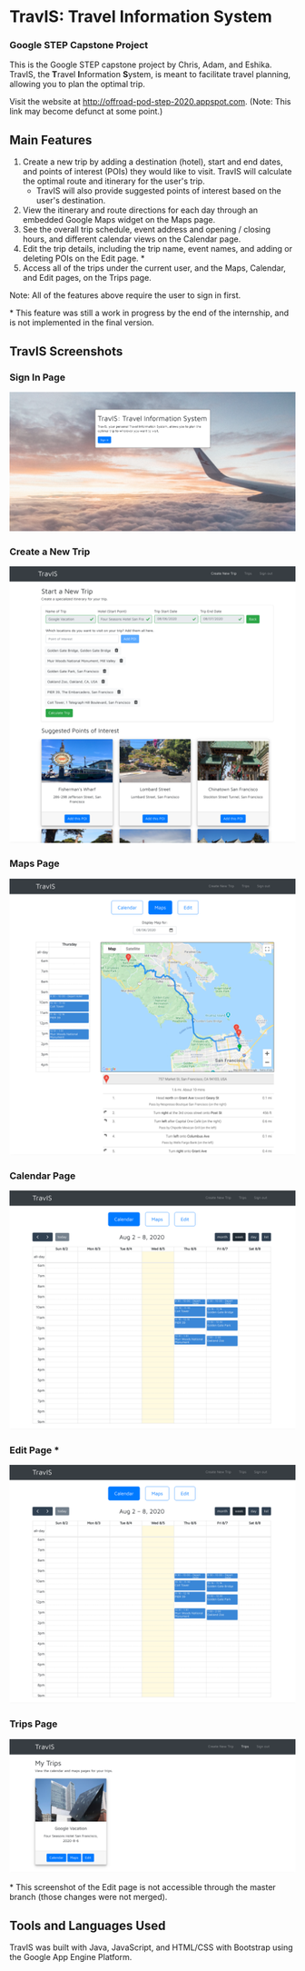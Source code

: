 # TravIS: Travel Information System
### Google STEP Capstone Project

This is the Google STEP capstone project by Chris, Adam, and Eshika. 
TravIS, the **T**ravel **I**nformation **S**ystem, is meant to facilitate travel planning, allowing you to plan the optimal trip.

Visit the website at http://offroad-pod-step-2020.appspot.com. (Note: This link may become defunct at some point.)

## Main Features
1. Create a new trip by adding a destination (hotel), start and end dates, and points of interest (POIs) they would like to visit. TravIS will calculate the optimal route and itinerary for the user's trip.
    - TravIS will also provide suggested points of interest based on the user's destination.
2. View the itinerary and route directions for each day through an embedded Google Maps widget on the Maps page.
3. See the overall trip schedule, event address and opening / closing hours, and different calendar views on the Calendar page.
4. Edit the trip details, including the trip name, event names, and adding or deleting POIs on the Edit page. *
5. Access all of the trips under the current user, and the Maps, Calendar, and Edit pages, on the Trips page.

Note: All of the features above require the user to sign in first.

\* This feature was still a work in progress by the end of the internship, and is not implemented in the final version.

## TravIS Screenshots
### Sign In Page
![Sign In Page](src/main/webapp/images/site_screenshots/sign_in_page.png)

### Create a New Trip
![Calendar a New Trip with Suggested and Added POIs](src/main/webapp/images/site_screenshots/start_new_trip_suggested_added_pois.png)

### Maps Page
![Maps Page](src/main/webapp/images/site_screenshots/maps_page.png)

### Calendar Page
![Calendar Page](src/main/webapp/images/site_screenshots/calendar_page.png)

### Edit Page *
![Edit Page](src/main/webapp/images/site_screenshots/calendar_page.png)

### Trips Page
![Trips Page](src/main/webapp/images/site_screenshots/trips_page.png)

\* This screenshot of the Edit page is not accessible through the master branch (those changes were not merged).

## Tools and Languages Used
TravIS was built with Java, JavaScript, and HTML/CSS with Bootstrap using the Google App Engine Platform.
